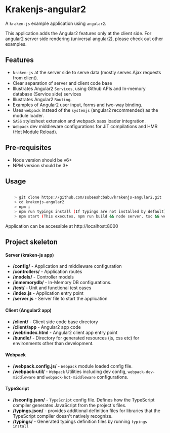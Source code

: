 # Krakenjs-angular2

A `kraken-js` example application using `angular2`.

This application adds the Angular2 features only at the client side. For angular2 server side rendering (universal angular2), please check out other examples.

## Features

- `kraken-js` at the server side to serve data (mostly serves Ajax requests from client).
- Clear separation of server and client code base
- Illustrates Angular2 `Services`, using Github APIs and In-memory database (Service side) services
- Illustrates Angular2 `Routing`.
- Examples of Angular2 user input, forms and two-way binding.
- Uses `webpack` instead of the `systemjs` (angular2 recommended) as the module loader.
- `SASS` stylesheet extension and webpack sass loader integration.
- `Webpack` dev middleware configurations for JiT compilations and HMR (Hot Module Reload).

## Pre-requisites

- Node version should be v6+
- NPM version should be 3+

## Usage

```sh

    > git clone https://github.com/subeeshcbabu/krakenjs-angular2.git
    > cd krakenjs-angular2
    > npm i
    > npm run typings install (If typings are not installed by default)
    > npm start (This executes, npm run build && node server. tsc && webpack are executed as part of npm run build)

```

Application can be accessible at http://localhost:8000


## Project skeleton

#### Server (kraken-js app)

- **/config/** - Application and middleware configuration
- **/controllers/** - Application routes
- **/models/** - Controller models
- **/inmemorydb/** - In-Memory DB configurations.
- **/test/** - Unit and functional test cases
- **/index.js** - Application entry point
- **/server.js** - Server file to start the application

#### Client (Angular2 app)

- **/client/** - Client side code base directory
- **/client/app** - Angular2 app code
- **/web/index.html** - Angular2 client app entry point
- **/bundle/** - Directory for generated resources (js, css etc) for environments other than development.

#### Webpack

- **/webpack.config.js/** - `Webpack` module loaded config file.
- **/webpack-util/** - `Webpack` Utilities including dev config, `webpack-dev-middleware` and `webpack-hot-middleware` configurations.

#### TypeScript

- **/tsconfig.json/** - `TypeScript` config file. Defines how the TypeScript compiler generates JavaScript from the project's files.
- **/typings.json/** - provides additional definition files for libraries that the TypeScript compiler doesn't natively recognize.
- **/typings/** - Generated typings definition files by running `typings install`

